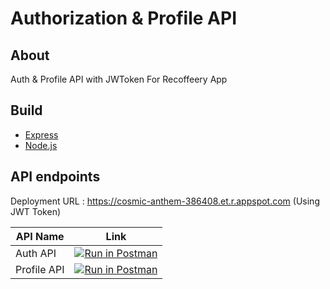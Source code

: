 # Authorization & Profile API

## About

Auth & Profile API with JWToken For Recoffeery App

## Build

* [Express](http://expressjs.com/)
* [Node.js](http://nodejs.org/)

## API endpoints

Deployment URL : https://cosmic-anthem-386408.et.r.appspot.com (Using JWT Token)

| API Name | Link | 
| ------ | ------ |
| Auth API | [![Run in Postman](https://run.pstmn.io/button.svg)](https://documenter.getpostman.com/view/27407764/2s93sgVpv7) |
| Profile API | [![Run in Postman](https://run.pstmn.io/button.svg)](https://documenter.getpostman.com/view/27407764/2s93sgVpzX) |
